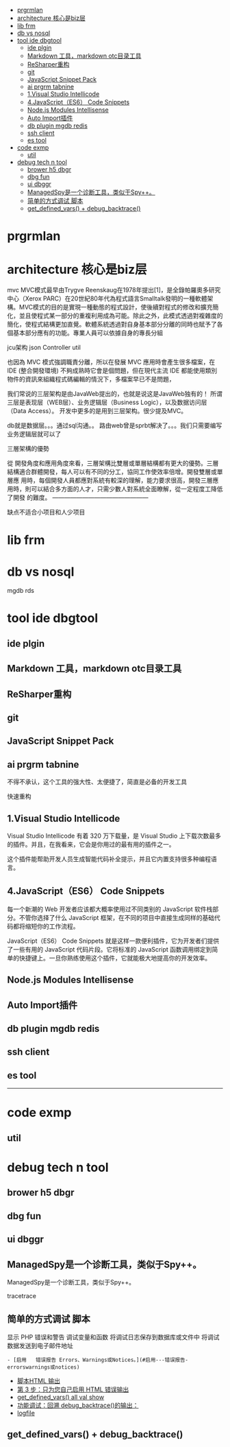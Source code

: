 

<!-- TOC -->

- [prgrmlan](#prgrmlan)
- [architecture  核心是biz层](#architecture--核心是biz层)
- [lib frm](#lib-frm)
- [db vs nosql](#db-vs-nosql)
- [tool ide dbgtool](#tool-ide-dbgtool)
  - [ide plgin](#ide-plgin)
  - [Markdown  工具，markdown otc目录工具](#markdown--工具markdown-otc目录工具)
  - [ReSharper重构](#resharper重构)
  - [git](#git)
  - [JavaScript Snippet Pack](#javascript-snippet-pack)
  - [ai prgrm tabnine](#ai-prgrm-tabnine)
  - [1.Visual Studio Intellicode](#1visual-studio-intellicode)
  - [4.JavaScript（ES6） Code Snippets](#4javascriptes6-code-snippets)
  - [Node.js Modules Intellisense](#nodejs-modules-intellisense)
  - [Auto Import插件](#auto-import插件)
  - [db plugin mgdb redis](#db-plugin-mgdb-redis)
  - [ssh client](#ssh-client)
  - [es tool](#es-tool)
- [code exmp](#code-exmp)
  - [util](#util)
- [debug tech n tool](#debug-tech-n-tool)
  - [brower h5 dbgr](#brower-h5-dbgr)
  - [dbg fun](#dbg-fun)
  - [ui dbggr](#ui-dbggr)
  - [ManagedSpy是一个诊断工具，类似于Spy++。](#managedspy是一个诊断工具类似于spy)
  - [简单的方式调试   脚本](#简单的方式调试---脚本)
  - [get\_defined\_vars() + debug\_backtrace()](#get_defined_vars--debug_backtrace)

<!-- /TOC -->

# prgrmlan

# architecture  核心是biz层
 mvc
 MVC模式最早由Trygve Reenskaug在1978年提出[1]，是全錄帕羅奧多研究中心（Xerox PARC）在20世紀80年代為程式語言Smalltalk發明的一種軟體架構。MVC模式的目的是實現一種動態的程式設計，使後續對程式的修改和擴充簡化，並且使程式某一部分的重複利用成為可能。除此之外，此模式透過對複雜度的簡化，使程式結構更加直覺。軟體系統透過對自身基本部分分離的同時也賦予了各個基本部分應有的功能。專業人員可以依據自身的專長分組

 jcu架构   json Controller   util


 也因為 MVC 模式強調職責分離，所以在發展 MVC 應用時會產生很多檔案，在 IDE (整合開發環境) 不夠成熟時它會是個問題，但在現代主流 IDE 都能使用類別物件的資訊來組織程式碼編輯的情況下，多檔案早已不是問題，


 我们常说的三层架构是由JavaWeb提出的，也就是说这是JavaWeb独有的！ 所谓三层是表现层（WEB层）、业务逻辑层（Business Logic），以及数据访问层（Data Access）。 开发中更多的是用到三层架构。很少提及MVC。


 db就是数据层。。。通过sql沟通。。 路由web曾是sprbt解决了。。。我们只需要编写业务逻辑层就可以了

 三層架構的優勢

從 開發角度和應用角度來看，三層架構比雙層或單層結構都有更大的優勢。三層結構適合群體開發，每人可以有不同的分工，協同工作使效率倍增。開發雙層或單層應 用時，每個開發人員都應對系統有較深的理解，能力要求很高，開發三層應用時，則可以結合多方面的人才，只需少數人對系統全面瞭解，從一定程度工降低了開發 的難度。
————————————————
 
 缺点不适合小项目和人少项目



 # lib frm

# db vs nosql
mgdb rds
# tool ide dbgtool
## ide plgin
## Markdown  工具，markdown otc目录工具
## ReSharper重构
## git
## JavaScript Snippet Pack
## ai prgrm tabnine

不得不承认，这个工具的强大性、太便捷了，简直是必备的开发工具

快速重构
## 1.Visual Studio Intellicode
Visual Studio Intellicode 有着 320 万下载量，是 Visual Studio 上下载次数最多的插件。并且，在我看来，它会是你用过的最有用的插件之一。



这个插件能帮助开发人员生成智能代码补全提示，并且它内置支持很多种编程语言。

## 4.JavaScript（ES6） Code Snippets
每一个新潮的 Web 开发者应该都大概率使用过不同类别的 JavaScript 软件栈部分。不管你选择了什么 JavaScript 框架，在不同的项目中直接生成同样的基础代码都将缩短你的工作流程。



JavaScript（ES6） Code Snippets 就是这样一款便利插件，它为开发者们提供了一些有用的 JavaScript 代码片段。它将标准的 JavaScript 函数调用绑定到简单的快捷键上。一旦你熟练使用这个插件，它就能极大地提高你的开发效率。

## Node.js Modules Intellisense

## Auto Import插件
## db plugin mgdb redis
## ssh client
## es tool
-----
# code exmp


## util 


# debug tech n tool

## brower h5 dbgr
## dbg fun 

## ui dbggr
## ManagedSpy是一个诊断工具，类似于Spy++。

ManagedSpy是一个诊断工具，类似于Spy++。

tracetrace


## 简单的方式调试   脚本 

显示 PHP 错误和警告
调试变量和函数
将调试日志保存到数据库或文件中
将调试数据发送到电子邮件地址

 

    - [启用   错误报告 Errors、Warnings或Notices。](#启用---错误报告-errorswarnings或notices)
- [脚本HTML 输出](#脚本html-输出)
- [第 3 步：只为您自己启用 HTML 错误输出](#第-3-步只为您自己启用-html-错误输出)
- [get\_defined\_vars() all val show](#get_defined_vars-all-val-show)
- [功能调试：回溯 debug\_backtrace()的输出：](#功能调试回溯-debug_backtrace的输出)
- [logfile](#logfile)


## get_defined_vars() + debug_backtrace()